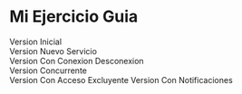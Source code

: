 # Mi Ejercicio Guia

Version Inicial  
Version Nuevo Servicio  
Version Con Conexion Desconexion  
Version Concurrente  
Version Con Acceso Excluyente
Version Con Notificaciones  